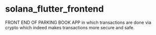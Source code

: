 # solana_flutter_frontend
FRONT END OF PARKING BOOK APP in which transactions are done via crypto which indeed makes transactions more secure and safe.
